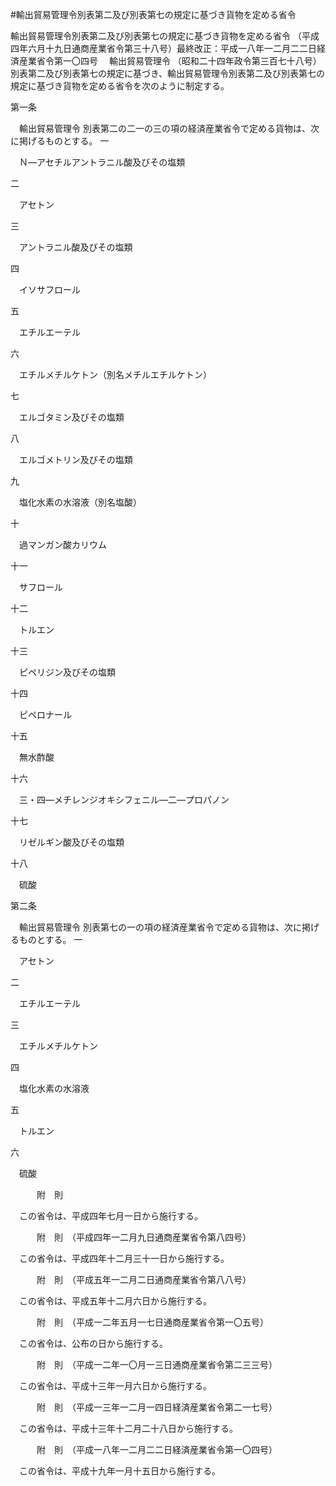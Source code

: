 #輸出貿易管理令別表第二及び別表第七の規定に基づき貨物を定める省令



輸出貿易管理令別表第二及び別表第七の規定に基づき貨物を定める省令
（平成四年六月十九日通商産業省令第三十八号）最終改正：平成一八年一二月二二日経済産業省令第一〇四号
　輸出貿易管理令
（昭和二十四年政令第三百七十八号）別表第二及び別表第七の規定に基づき、輸出貿易管理令別表第二及び別表第七の規定に基づき貨物を定める省令を次のように制定する。

第一条


　輸出貿易管理令
別表第二の二一の三の項の経済産業省令で定める貨物は、次に掲げるものとする。
一

　Ｎ—アセチルアントラニル酸及びその塩類

二

　アセトン

三

　アントラニル酸及びその塩類

四

　イソサフロール

五

　エチルエーテル

六

　エチルメチルケトン（別名メチルエチルケトン）

七

　エルゴタミン及びその塩類

八

　エルゴメトリン及びその塩類

九

　塩化水素の水溶液（別名塩酸）

十

　過マンガン酸カリウム

十一

　サフロール

十二

　トルエン

十三

　ピペリジン及びその塩類

十四

　ピペロナール

十五

　無水酢酸

十六

　三・四—メチレンジオキシフェニル—二—プロパノン

十七

　リゼルギン酸及びその塩類

十八

　硫酸




第二条


　輸出貿易管理令
別表第七の一の項の経済産業省令で定める貨物は、次に掲げるものとする。
一

　アセトン

二

　エチルエーテル

三

　エチルメチルケトン

四

　塩化水素の水溶液

五

　トルエン

六

　硫酸





　　　附　則


　この省令は、平成四年七月一日から施行する。


　　　附　則　（平成四年一二月九日通商産業省令第八四号）


　この省令は、平成四年十二月三十一日から施行する。


　　　附　則　（平成五年一二月二日通商産業省令第八八号）


　この省令は、平成五年十二月六日から施行する。


　　　附　則　（平成一二年五月一七日通商産業省令第一〇五号）


　この省令は、公布の日から施行する。


　　　附　則　（平成一二年一〇月一三日通商産業省令第二三三号）


　この省令は、平成十三年一月六日から施行する。


　　　附　則　（平成一三年一二月一四日経済産業省令第二一七号）


　この省令は、平成十三年十二月二十八日から施行する。


　　　附　則　（平成一八年一二月二二日経済産業省令第一〇四号）


　この省令は、平成十九年一月十五日から施行する。





